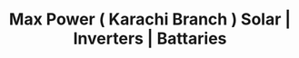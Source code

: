 ---
title: "Max Power ( Karachi Branch ) Solar | Inverters | Battaries"
url: /karachi/max-power-karachi-branch-solar-inverters-battaries-sarmad-road-artillery-maidan/
shop: electronics
---